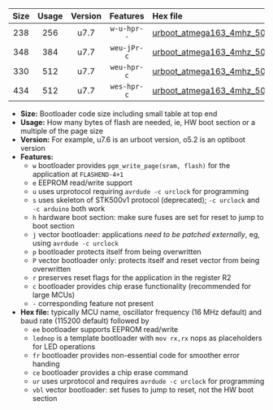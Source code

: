 |Size|Usage|Version|Features|Hex file|
|:-:|:-:|:-:|:-:|:--|
|238|256|u7.7|`w-u-hpr--`|[urboot_atmega163_4mhz_500000bps_lednop_fr_ur.hex](https://raw.githubusercontent.com/stefanrueger/urboot.hex/main/mcus/atmega163/fcpu_4mhz/500000_bps/urboot_atmega163_4mhz_500000bps_lednop_fr_ur.hex)|
|348|384|u7.7|`weu-jPr-c`|[urboot_atmega163_4mhz_500000bps_ee_lednop_fr_ce_ur_vbl.hex](https://raw.githubusercontent.com/stefanrueger/urboot.hex/main/mcus/atmega163/fcpu_4mhz/500000_bps/urboot_atmega163_4mhz_500000bps_ee_lednop_fr_ce_ur_vbl.hex)|
|330|512|u7.7|`weu-hpr-c`|[urboot_atmega163_4mhz_500000bps_ee_lednop_fr_ce_ur.hex](https://raw.githubusercontent.com/stefanrueger/urboot.hex/main/mcus/atmega163/fcpu_4mhz/500000_bps/urboot_atmega163_4mhz_500000bps_ee_lednop_fr_ce_ur.hex)|
|434|512|u7.7|`wes-hpr-c`|[urboot_atmega163_4mhz_500000bps_ee_lednop_fr_ce.hex](https://raw.githubusercontent.com/stefanrueger/urboot.hex/main/mcus/atmega163/fcpu_4mhz/500000_bps/urboot_atmega163_4mhz_500000bps_ee_lednop_fr_ce.hex)|

- **Size:** Bootloader code size including small table at top end
- **Usage:** How many bytes of flash are needed, ie, HW boot section or a multiple of the page size
- **Version:** For example, u7.6 is an urboot version, o5.2 is an optiboot version
- **Features:**
  + `w` bootloader provides `pgm_write_page(sram, flash)` for the application at `FLASHEND-4+1`
  + `e` EEPROM read/write support
  + `u` uses urprotocol requiring `avrdude -c urclock` for programming
  + `s` uses skeleton of STK500v1 protocol (deprecated); `-c urclock` and `-c arduino` both work
  + `h` hardware boot section: make sure fuses are set for reset to jump to boot section
  + `j` vector bootloader: applications *need to be patched externally*, eg, using `avrdude -c urclock`
  + `p` bootloader protects itself from being overwritten
  + `P` vector bootloader only: protects itself and reset vector from being overwritten
  + `r` preserves reset flags for the application in the register R2
  + `c` bootloader provides chip erase functionality (recommended for large MCUs)
  + `-` corresponding feature not present
- **Hex file:** typically MCU name, oscillator frequency (16 MHz default) and baud rate (115200 default) followed by
  + `ee` bootloader supports EEPROM read/write
  + `lednop` is a template bootloader with `mov rx,rx` nops as placeholders for LED operations
  + `fr` bootloader provides non-essential code for smoother error handing
  + `ce` bootloader provides a chip erase command
  + `ur` uses urprotocol and requires `avrdude -c urclock` for programming
  + `vbl` vector bootloader: set fuses to jump to reset, not the HW boot section
